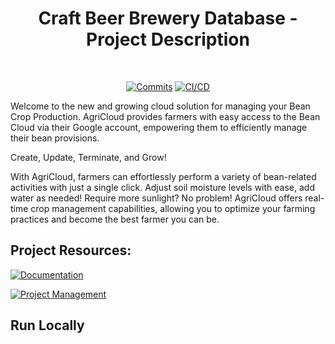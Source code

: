 <div align="center">

# Craft Beer Brewery Database - Project Description

<br>
  
[![Commits](https://img.shields.io/github/commit-activity/w/CldFarm/cloud-farming)](https://github.com/CldFarm/cloud-farming/activity)
[![CI/CD](https://github.com/CldFarm/cloud-farming/actions/workflows/prod-ci-cd.yaml/badge.svg)](https://github.com/CldFarm/cloud-farming/actions/workflows/prod-ci-cd.yaml)

</div>

Welcome to the new and growing cloud solution for managing your Bean Crop Production. AgriCloud provides farmers with easy access to the Bean Cloud via their Google account, empowering them to efficiently manage their bean provisions.

Create, Update, Terminate, and Grow!

With AgriCloud, farmers can effortlessly perform a variety of bean-related activities with just a single click. Adjust soil moisture levels with ease, add water as needed! Require more sunlight? No problem! AgriCloud offers real-time crop management capabilities, allowing you to optimize your farming practices and become the best farmer you can be.


## Project Resources:

[![Documentation](https://img.shields.io/badge/View-Project%20Documentation-blue?style=for-the-badge)](https://bbd-gradprojects.atlassian.net/wiki/spaces/AMYXZ/overview)&ensp;

[![Project Management](https://img.shields.io/badge/View-Project%20Issue%20Board-blue?style=for-the-badge)](https://bbd-gradprojects.atlassian.net/jira/software/projects/CF/boards/1)&ensp;


## Run Locally
